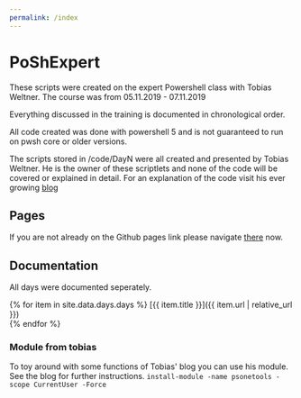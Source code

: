 ```yaml
---
permalink: /index
---
```

# PoShExpert
These scripts were created on the expert Powershell class with Tobias Weltner. 
The course was from 05.11.2019 - 07.11.2019 

Everything discussed in the training is documented in chronological order. 

All code created was done with powershell 5 and is not guaranteed to run on pwsh core or older versions. 

The scripts stored in /code/DayN were all created and presented by Tobias Weltner. 
He is the owner of these scriptlets and none of the code will be covered or explained in detail. 
For an explanation of the code visit his ever growing [blog](https://powershell.one/.)

## Pages
If you are not already on the Github pages link please navigate [there](https://yehlo.github.io/PoShExpert/) now. 

## Documentation 
All days were documented seperately. 

{% for item in site.data.days.days %}
[{{ item.title }}]({{ item.url | relative_url }})  
{% endfor %}

### Module from tobias
To toy around with some functions of Tobias' blog you can use his module. 
See the blog for further instructions. 
```install-module -name psonetools -scope CurrentUser -Force``` 



